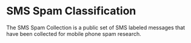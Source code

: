 # SMS Spam Classification

The SMS Spam Collection is a public set of SMS labeled messages that have been collected for mobile phone spam research.
 
